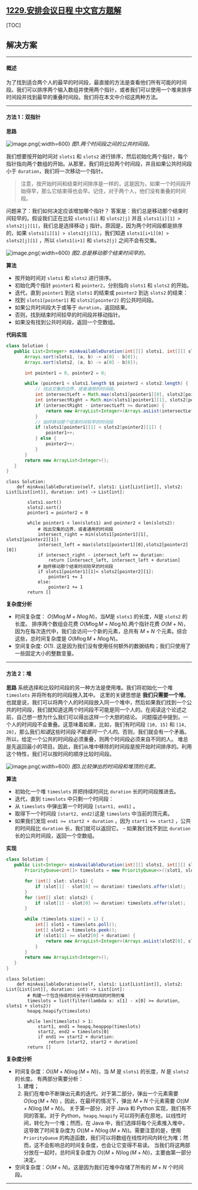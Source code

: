 ## [1229.安排会议日程 中文官方题解](https://leetcode.cn/problems/meeting-scheduler/solutions/100000/an-pai-hui-yi-ri-cheng-by-leetcode-solut-j8cf)

[TOC]

 ## 解决方案

---

 #### 概述

 为了找到适合两个人的最早的时间段，最直接的方法是查看他们所有可能的时间段。我们可以排序两个输入数组并使用两个指针，或者我们可以使用一个堆来排序时间段并找到最早的重叠时间段。我们将在本文中介绍这两种方法。

---

 #### 方法 1：双指针

 **思路**

 ![image.png](https://pic.leetcode.cn/1691737073-PeCvBs-image.png){:width=600}
 *图1.两个时间段之间的公共时间段。*

 我们想要按开始时间对 `slots1` 和 `slots2` 进行排序，然后初始化两个指针，每个指针指向两个数组的开始。从那里，我们将比较两个时间段，并且如果公共时间段小于 `duration`，我们将一次移动一个指针。

 >注意，按开始时间和结束时间排序是一样的，这是因为，如果一个时间段开始得早，那么它结束得也会早。记住，对于两个人，他们没有重叠的时间段。

 问题来了：我们如何决定应该增加哪个指针？
 答案是：我们总是移动那个结束时间较早的。假设我们正在比较 `slots1[i]` 和 `slots2[j]` 并且 `slots1[i][1] > slots2[j][1]`，我们总是选择移动 `j` 指针。原因是，因为两个时间段都是排序的，如果 `slots1[i][1] > slots2[j][1]`，我们知道 `slots1[i+1][0] > slots2[j][1]` ，所以 `slots1[i+1]` 和 `slots2[j]` 之间不会有交集。

 ![image.png](https://pic.leetcode.cn/1691737176-XjiqOi-image.png){:width=600}
 *图2.总是移动那个结束时间早的。*

 **算法**

 - 按开始时间对 `slots1` 和 `slots2` 进行排序。 
 - 初始化两个指针 `pointer1` 和 `pointer2`，分别指向 `slots1` 和 `slots2` 的开始。 
 - 迭代，直到 `pointer1` 到达 `slots1` 的结束或 `pointer2` 到达 `slots2` 的结束：  
 - 找到 `slots1[pointer1]` 和 `slots2[pointer2]` 的公共时间段。  
 - 如果公共时间段大于或等于 `duration`，返回结果。  
 - 否则，找到结束时间较早的时间段并移动指针。 
 - 如果没有找到公共时间段，返回一个空数组。

 **代码实现**

 ```Java [slu1]
class Solution {
    public List<Integer> minAvailableDuration(int[][] slots1, int[][] slots2, int duration) {
        Arrays.sort(slots1, (a, b) -> a[0] - b[0]);
        Arrays.sort(slots2, (a, b) -> a[0] - b[0]);

        int pointer1 = 0, pointer2 = 0;

        while (pointer1 < slots1.length $$ pointer2 < slots2.length) {
            // 找出交集的边界，或者通用的时间段。
            int intersectLeft = Math.max(slots1[pointer1][0], slots2[pointer2][0]);
            int intersectRight = Math.min(slots1[pointer1][1], slots2[pointer2][1]);
            if (intersectRight - intersectLeft >= duration) {
                return new ArrayList<Integer>(Arrays.asList(intersectLeft, intersectLeft + duration));
            }
            // 始终移动那个结束时间较早的时间段
            if (slots1[pointer1][1] < slots2[pointer2][1]) {
                pointer1++;
            } else {
                pointer2++;
            }
        }
        return new ArrayList<Integer>();
    }
}
 ```

```Python3 [slu1]
class Solution:
    def minAvailableDuration(self, slots1: List[List[int]], slots2: List[List[int]], duration: int) -> List[int]:

        slots1.sort()
        slots2.sort()
        pointer1 = pointer2 = 0

        while pointer1 < len(slots1) and pointer2 < len(slots2):
            # 找出交集的边界，或者通用的时间段
            intersect_right = min(slots1[pointer1][1], slots2[pointer2][1])
            intersect_left = max(slots1[pointer1][0],slots2[pointer2][0])
            if intersect_right - intersect_left >= duration:
                return [intersect_left, intersect_left + duration]
            # 始终移动那个结束时间较早的时间段
            if slots1[pointer1][1]< slots2[pointer2][1]:
                pointer1 += 1
            else:
                pointer2 += 1
        return []
```


 **复杂度分析**

 * 时间复杂度： $O(M \log M + N \log N)$，当$M$是 `slots1` 的长度，$N$是 `slots2` 的长度。
   排序两个数组会花费 $O(M \log M + N \log N)$.两个指针花费 $O(M + N)$，因为在每次迭代中，我们会访问一个新的元素，总共有 $M+N$ 个元素。综合这些，总时间复杂度是 $O(M \log M + N \log N)$。
 * 空间复杂度: $O(1)$. 这是因为我们没有使用任何额外的数据结构；我们只使用了一些固定大小的整数变量。

---

 #### 方法 2：堆

 **思路**
 系统选择和比较时间段的另一种方法是使用堆。我们将初始化一个堆 `timeslots` 并将所有的时间段推入其中。
 这里的关键思想是 **我们只需要一个堆**。也就是说，我们可以将两个人的时间段放入同一个堆中，然后如果我们找到一个公共的时间段，我们就知道这两个时间段不可能是同一个人的。在阅读这个论述之前，自己想一想为什么我们可以得出这样一个大胆的结论。
 问题描述中提到，一个人的时间段不会重叠。这意味着如果，比如，我们有时间段 `[10, 15]` 和 `[14, 20]`，那么我们*知道*这些时间段*不能是同一个人的*。否则，我们就会有一个矛盾。所以，给定一个公共的时间段必须重叠，则两个时间段必须来自不同的人。
 堆总是先返回最小的项目。因此，我们从堆中移除的时间段是按开始时间排序的。利用这个特性，我们可以按时间的顺序比较时间段。

 ![image.png](https://pic.leetcode.cn/1691738490-nkFiQA-image.png){:width=600}
 *图3.比较弹出的时间段和堆顶的元素。*

 **算法**

 - 初始化一个堆 `timeslots` 并把持续时间比 `duration` 长的时间段推进去。 
 - 迭代，直到 `timeslots` 中只剩一个时间段：  
 - 从 `timeslots` 中弹出第一个时间段 `[start1, end1]` 。  
 - 取得下一个时间段 `[start2, end2]`这是 `timeslots` 中当前的顶元素。  
 - 如果我们发现 `end1 >= start2 + duration` ，因为 `start1 <= start2` ，公共的时间段比 `duration` 长，我们就可以返回它。 - 如果我们找不到比 `duration` 长的公共时间段，返回一个空数组。

**实现**

 ```Java [slu2]
class Solution {
    public List<Integer> minAvailableDuration(int[][] slots1, int[][] slots2, int duration) {
        PriorityQueue<int[]> timeslots = new PriorityQueue<>((slot1, slot2) -> slot1[0] - slot2[0]);

        for (int[] slot: slots1) {
            if (slot[1] - slot[0] >= duration) timeslots.offer(slot);
        }
        for (int[] slot: slots2) {
            if (slot[1] - slot[0] >= duration) timeslots.offer(slot);
        }

        while (timeslots.size() > 1) {
            int[] slot1 = timeslots.poll();
            int[] slot2 = timeslots.peek();
            if (slot1[1] >= slot2[0] + duration) {
                return new ArrayList<Integer>(Arrays.asList(slot2[0], slot2[0] + duration));
            }
        }
        return new ArrayList<Integer>();
    }
}
 ```

```Python3 [slu2]
class Solution:
    def minAvailableDuration(self, slots1: List[List[int]], slots2: List[List[int]], duration: int) -> List[int]:
        # 构建一个包含持续时间长于持续时间的时隙的堆
        timeslots = list(filter(lambda x: x[1] - x[0] >= duration, slots1 + slots2))
        heapq.heapify(timeslots)

        while len(timeslots) > 1:
            start1, end1 = heapq.heappop(timeslots)
            start2, end2 = timeslots[0]
            if end1 >= start2 + duration:
                return [start2, start2 + duration]
        return []
```

 **复杂度分析**

 * 时间复杂度：$O((M+N) \log (M+N))$，当 $M$ 是 `slots1` 的长度，$N$ 是 `slots2` 的长度。
   有两部分需要分析：
   1. 建堆；
   2. 我们在堆中不断弹出元素的迭代。对于第二部分，弹出一个元素需要 $O(\log(M + N))$ ，因此，在最坏的情况下，弹出 $M + N$ 个元素需要 $O((M+N) \log (M+N))$。
       关于第一部分，对于 Java 和 Python 实现，我们有不同的答案。对于 Python，`heapq.heapify` 可以将列表在原地，以线性时间，转化为一个堆；然而，在 Java 中，我们选择将每个元素推入堆中，这导致了时间复杂度为 $O((M+N) \log (M+N))$。需要注意的是，使用 `PriorityQueue` 的构造函数，我们可以将数组在线性时间内转化为堆；然而，这不会影响总的时间复杂度，也会让它变得不易读。
       当我们将这两部分放在一起时，总时间复杂度为 $O((M+N) \log (M+N))$，主要由第一部分决定。
 * 空间复杂度：$O(M+N)$。这是因为我们在堆中存储了所有的 $M+N$ 个时间段。
   <br/>

---
